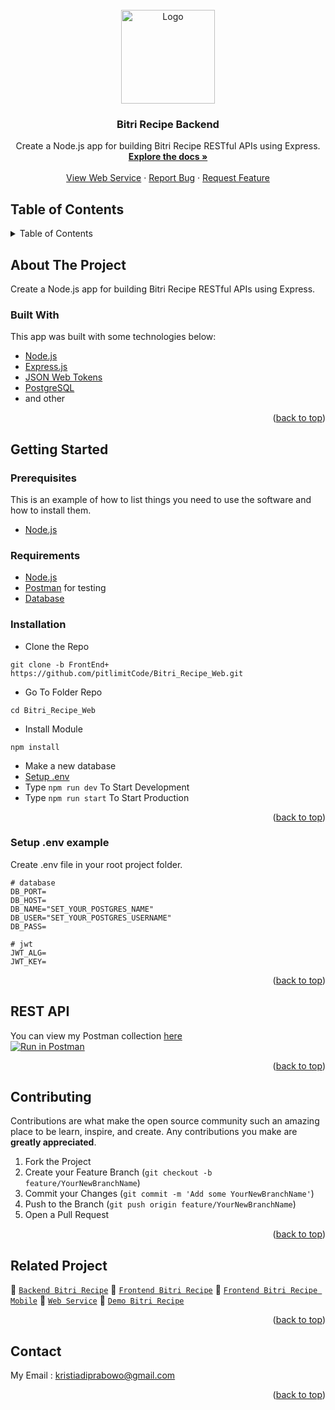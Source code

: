 <div id="top"></div>

<!-- PROJECT LOGO -->
<br />
<div align="center">
  <a href="https://github.com/pitlimitCode/Bitri_Recipe_Web/tree/FrontEnd+">
    <img src="https://lh3.googleusercontent.com/AUnVkYlLiu75LwM_KzpbV5nIq8I4rA6uqoLI-keYPMC6G7p7CAH3aXXsg3U5eaiO63i3uN_PNF3y3nk-0q6CEUT8xAn9fFzkjtvMtuAXDA-ynKrmemFP8oOREsfviSD2nNqbAoEDf-fbI3YzLXbxl1mDccduSLDcsPHaoZuCxC-o36_XPaO485MFoI1lnL2e5mHi-wEUfJpJz1tpzuF2EKZmhjgr3Vdae6Lz8fKT3amZfTSCdjufXBOJMVPVtmKPdD1kuzguty9uFlNVi33SWcpWQ8q_dv1ji1S8Y7K-qzvkO9g-tjuNT93YqlmIDf4K0vj3GhsiGbI6MSwtR5VaIPrbIswsTXGu0Pc0zoFHsVxlSyoNvr8JXXxGnLymENKGxUdZ8dWqEw8zKyim0o4cDMsPySCNQ9Cjd9LXBks_MCjG7pSjHHkZjQbdiMsf4sCNVC9SK0iY9UMjNAwmhuIMH2U0IM84l7bi3mlMpbOsRTdYvdCuQYj011mgaeVqiCzAxlbSPbK_kPyB6M6aUHUuJZLtc3ZQZMGQ0_a12-JyhQRKqHqM_uIPx-5UThleaPZQryGiRDJPZee8MQagbgxDBUPwUolIfT7wyUB0_47izt2oFjssaDjSTZrrI3WGBqZjSbD_viDLT5DVJdhA-pp5anNrTEpUgB1_76W9r-pc_gtQ72V_bEUJCaT0n4AbqDHA1w2oGt7T0XIRIy1MUsoO-HOLIpcCqKczqulGggU1BhfPh3Qemx657hxM8cGztt-p6mZ6zM93WTOPkr01_TkPOtCy4PyF60uSfFMY=w626-h625-no?authuser=1" alt="Logo" width="150px">
  </a>

  <h3 align="center">Bitri Recipe Backend</h3>

  <p align="center">
    Create a Node.js app for building Bitri Recipe RESTful APIs using Express.
    <br />
    <a href="#table-of-contents"><strong>Explore the docs »</strong></a>
    <br />
    <br />
    <a href="https://bitri-recipe.herokuapp.com">View Web Service</a>
    ·
    <a href="https://github.com/pitlimitCode/Bitri_Recipe_Web/issues">Report Bug</a>
    ·
    <a href="https://github.com/pitlimitCode/Bitri_Recipe_Web/issues">Request Feature</a>
  </p>

</div>

<!-- TABLE OF CONTENTS -->
## Table of Contents
<details>
  <summary>Table of Contents</summary>
  <ol>
    <li>
      <a href="#about-the-project">About The Project</a>
      <ul>
        <li><a href="#built-with">Built With</a></li>
      </ul>
    </li>
    <li>
      <a href="#getting-started">Getting Started</a>
      <ul>
        <li><a href="#prerequisites">Prerequisites</a></li>
        <li><a href="#requirements">Requirements</a></li>
        <li><a href="#installation">Installation</a></li>
        <li><a href="#setup-env-example">Setup .env example</a></li>
      </ul>
    </li>
    <li><a href="#rest-api">REST API</a></li>
    <li><a href="#contributing">Contributing</a></li>
    <li><a href="#related-project">Related Project</a></li>
    <li><a href="#contact">Contact</a></li>
  </ol>
</details>

<!-- ABOUT THE PROJECT -->
## About The Project
Create a Node.js app for building Bitri Recipe RESTful APIs using Express.

### Built With
This app was built with some technologies below:
- [Node.js](https://nodejs.org/en/)
- [Express.js](https://expressjs.com/)
- [JSON Web Tokens](https://jwt.io/)
- [PostgreSQL](https://www.postgresql.org/)
- and other
<p align="right">(<a href="#top">back to top</a>)</p>

<!-- GETTING STARTED -->
## Getting Started

### Prerequisites
This is an example of how to list things you need to use the software and how to install them.
* [Node.js](https://nodejs.org/en/download/)

### Requirements
* [Node.js](https://nodejs.org/en/)
* [Postman](https://www.getpostman.com/) for testing
* [Database](https://www.postgresql.org/)

### Installation
- Clone the Repo
```
git clone -b FrontEnd+ https://github.com/pitlimitCode/Bitri_Recipe_Web.git
```
- Go To Folder Repo
```
cd Bitri_Recipe_Web
```
- Install Module
```
npm install
```
- Make a new database
- <a href="#setup-env-example">Setup .env</a>
- Type ` npm run dev ` To Start Development
- Type ` npm run start ` To Start Production

<p align="right">(<a href="#top">back to top</a>)</p>

### Setup .env example
Create .env file in your root project folder.

```env
# database
DB_PORT=
DB_HOST=
DB_NAME="SET_YOUR_POSTGRES_NAME"
DB_USER="SET_YOUR_POSTGRES_USERNAME"
DB_PASS=

# jwt
JWT_ALG=
JWT_KEY=
```
<p align="right">(<a href="#top">back to top</a>)</p>

## REST API
You can view my Postman collection [here](https://app.getpostman.com/join-team?invite_code=da9a8abdcba442fdfc6ea16e678e566a)
</br>
[![Run in Postman](https://run.pstmn.io/button.svg)](https://www.postman.com/)  
<p align="right">(<a href="#top">back to top</a>)</p>

<!-- CONTRIBUTING -->
## Contributing
Contributions are what make the open source community such an amazing place to be learn, inspire, and create. Any contributions you make are **greatly appreciated**.

1. Fork the Project
2. Create your Feature Branch (`git checkout -b feature/YourNewBranchName`)
3. Commit your Changes (`git commit -m 'Add some YourNewBranchName'`)
4. Push to the Branch (`git push origin feature/YourNewBranchName`)
5. Open a Pull Request
<p align="right">(<a href="#top">back to top</a>)</p>

## Related Project
:rocket: [`Backend Bitri Recipe`](https://github.com/pitlimitCode/Bitri_Recipe_Web/tree/FrontEnd+)
:rocket: [`Frontend Bitri Recipe`](https://github.com/pitlimitCode/Bitri_Recipe_FrontEnd/tree/master)
:rocket: [`Frontend Bitri Recipe Mobile`](https://github.com/pitlimitCode/Bitri_Recipe_FrontEnd/tree/master)
:rocket: [`Web Service`](https://bitri-recipe.herokuapp.com)
:rocket: [`Demo Bitri Recipe`](#)
<p align="right">(<a href="#top">back to top</a>)</p>

## Contact
My Email : kristiadiprabowo@gmail.com
<p align="right">(<a href="#top">back to top</a>)</p>
